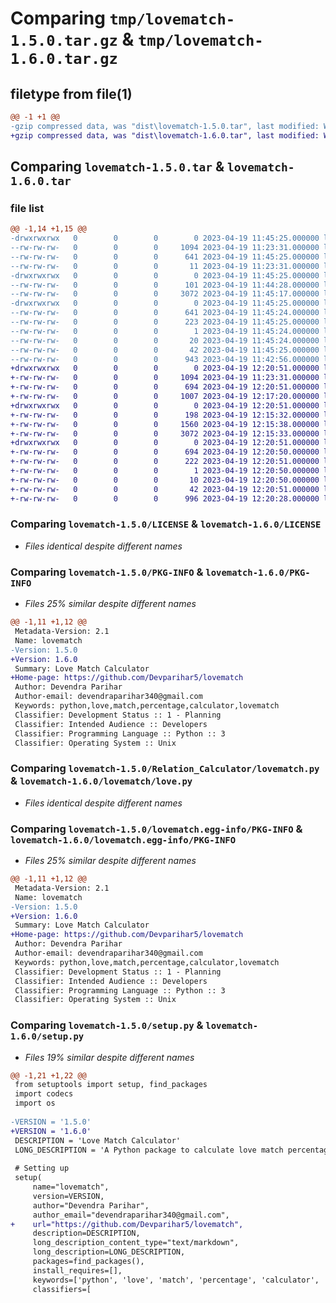 # Comparing `tmp/lovematch-1.5.0.tar.gz` & `tmp/lovematch-1.6.0.tar.gz`

## filetype from file(1)

```diff
@@ -1 +1 @@
-gzip compressed data, was "dist\lovematch-1.5.0.tar", last modified: Wed Apr 19 11:45:25 2023, max compression
+gzip compressed data, was "dist\lovematch-1.6.0.tar", last modified: Wed Apr 19 12:20:51 2023, max compression
```

## Comparing `lovematch-1.5.0.tar` & `lovematch-1.6.0.tar`

### file list

```diff
@@ -1,14 +1,15 @@
-drwxrwxrwx   0        0        0        0 2023-04-19 11:45:25.000000 lovematch-1.5.0/
--rw-rw-rw-   0        0        0     1094 2023-04-19 11:23:31.000000 lovematch-1.5.0/LICENSE
--rw-rw-rw-   0        0        0      641 2023-04-19 11:45:25.000000 lovematch-1.5.0/PKG-INFO
--rw-rw-rw-   0        0        0       11 2023-04-19 11:23:31.000000 lovematch-1.5.0/README.md
-drwxrwxrwx   0        0        0        0 2023-04-19 11:45:25.000000 lovematch-1.5.0/Relation_Calculator/
--rw-rw-rw-   0        0        0      101 2023-04-19 11:44:28.000000 lovematch-1.5.0/Relation_Calculator/__init__.py
--rw-rw-rw-   0        0        0     3072 2023-04-19 11:45:17.000000 lovematch-1.5.0/Relation_Calculator/lovematch.py
-drwxrwxrwx   0        0        0        0 2023-04-19 11:45:25.000000 lovematch-1.5.0/lovematch.egg-info/
--rw-rw-rw-   0        0        0      641 2023-04-19 11:45:24.000000 lovematch-1.5.0/lovematch.egg-info/PKG-INFO
--rw-rw-rw-   0        0        0      223 2023-04-19 11:45:25.000000 lovematch-1.5.0/lovematch.egg-info/SOURCES.txt
--rw-rw-rw-   0        0        0        1 2023-04-19 11:45:24.000000 lovematch-1.5.0/lovematch.egg-info/dependency_links.txt
--rw-rw-rw-   0        0        0       20 2023-04-19 11:45:24.000000 lovematch-1.5.0/lovematch.egg-info/top_level.txt
--rw-rw-rw-   0        0        0       42 2023-04-19 11:45:25.000000 lovematch-1.5.0/setup.cfg
--rw-rw-rw-   0        0        0      943 2023-04-19 11:42:56.000000 lovematch-1.5.0/setup.py
+drwxrwxrwx   0        0        0        0 2023-04-19 12:20:51.000000 lovematch-1.6.0/
+-rw-rw-rw-   0        0        0     1094 2023-04-19 11:23:31.000000 lovematch-1.6.0/LICENSE
+-rw-rw-rw-   0        0        0      694 2023-04-19 12:20:51.000000 lovematch-1.6.0/PKG-INFO
+-rw-rw-rw-   0        0        0     1007 2023-04-19 12:17:20.000000 lovematch-1.6.0/README.md
+drwxrwxrwx   0        0        0        0 2023-04-19 12:20:51.000000 lovematch-1.6.0/lovematch/
+-rw-rw-rw-   0        0        0      198 2023-04-19 12:15:32.000000 lovematch-1.6.0/lovematch/__init__.py
+-rw-rw-rw-   0        0        0     1560 2023-04-19 12:15:38.000000 lovematch-1.6.0/lovematch/friendship.py
+-rw-rw-rw-   0        0        0     3072 2023-04-19 12:15:33.000000 lovematch-1.6.0/lovematch/love.py
+drwxrwxrwx   0        0        0        0 2023-04-19 12:20:51.000000 lovematch-1.6.0/lovematch.egg-info/
+-rw-rw-rw-   0        0        0      694 2023-04-19 12:20:50.000000 lovematch-1.6.0/lovematch.egg-info/PKG-INFO
+-rw-rw-rw-   0        0        0      222 2023-04-19 12:20:51.000000 lovematch-1.6.0/lovematch.egg-info/SOURCES.txt
+-rw-rw-rw-   0        0        0        1 2023-04-19 12:20:50.000000 lovematch-1.6.0/lovematch.egg-info/dependency_links.txt
+-rw-rw-rw-   0        0        0       10 2023-04-19 12:20:50.000000 lovematch-1.6.0/lovematch.egg-info/top_level.txt
+-rw-rw-rw-   0        0        0       42 2023-04-19 12:20:51.000000 lovematch-1.6.0/setup.cfg
+-rw-rw-rw-   0        0        0      996 2023-04-19 12:20:28.000000 lovematch-1.6.0/setup.py
```

### Comparing `lovematch-1.5.0/LICENSE` & `lovematch-1.6.0/LICENSE`

 * *Files identical despite different names*

### Comparing `lovematch-1.5.0/PKG-INFO` & `lovematch-1.6.0/PKG-INFO`

 * *Files 25% similar despite different names*

```diff
@@ -1,11 +1,12 @@
 Metadata-Version: 2.1
 Name: lovematch
-Version: 1.5.0
+Version: 1.6.0
 Summary: Love Match Calculator
+Home-page: https://github.com/Devparihar5/lovematch
 Author: Devendra Parihar
 Author-email: devendraparihar340@gmail.com
 Keywords: python,love,match,percentage,calculator,lovematch
 Classifier: Development Status :: 1 - Planning
 Classifier: Intended Audience :: Developers
 Classifier: Programming Language :: Python :: 3
 Classifier: Operating System :: Unix
```

### Comparing `lovematch-1.5.0/Relation_Calculator/lovematch.py` & `lovematch-1.6.0/lovematch/love.py`

 * *Files identical despite different names*

### Comparing `lovematch-1.5.0/lovematch.egg-info/PKG-INFO` & `lovematch-1.6.0/lovematch.egg-info/PKG-INFO`

 * *Files 25% similar despite different names*

```diff
@@ -1,11 +1,12 @@
 Metadata-Version: 2.1
 Name: lovematch
-Version: 1.5.0
+Version: 1.6.0
 Summary: Love Match Calculator
+Home-page: https://github.com/Devparihar5/lovematch
 Author: Devendra Parihar
 Author-email: devendraparihar340@gmail.com
 Keywords: python,love,match,percentage,calculator,lovematch
 Classifier: Development Status :: 1 - Planning
 Classifier: Intended Audience :: Developers
 Classifier: Programming Language :: Python :: 3
 Classifier: Operating System :: Unix
```

### Comparing `lovematch-1.5.0/setup.py` & `lovematch-1.6.0/setup.py`

 * *Files 19% similar despite different names*

```diff
@@ -1,21 +1,22 @@
 from setuptools import setup, find_packages
 import codecs
 import os
 
-VERSION = '1.5.0'
+VERSION = '1.6.0'
 DESCRIPTION = 'Love Match Calculator'
 LONG_DESCRIPTION = 'A Python package to calculate love match percentage between two names.'
 
 # Setting up
 setup(
     name="lovematch",
     version=VERSION,
     author="Devendra Parihar",
     author_email="devendraparihar340@gmail.com",
+    url="https://github.com/Devparihar5/lovematch",
     description=DESCRIPTION,
     long_description_content_type="text/markdown",
     long_description=LONG_DESCRIPTION,
     packages=find_packages(),
     install_requires=[],
     keywords=['python', 'love', 'match', 'percentage', 'calculator', 'lovematch'],
     classifiers=[
```

